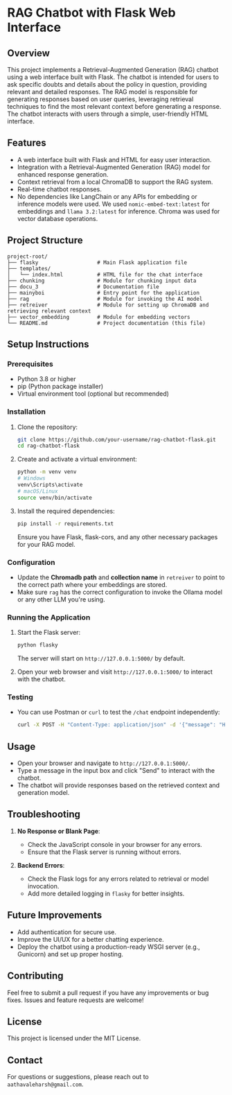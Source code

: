 # RAG Chatbot with Flask Web Interface

## Overview
This project implements a Retrieval-Augmented Generation (RAG) chatbot using a web interface built with Flask. The chatbot is intended for users to ask specific doubts and details about the policy in question, providing relevant and detailed responses. The RAG model is responsible for generating responses based on user queries, leveraging retrieval techniques to find the most relevant context before generating a response. The chatbot interacts with users through a simple, user-friendly HTML interface.

## Features
- A web interface built with Flask and HTML for easy user interaction.
- Integration with a Retrieval-Augmented Generation (RAG) model for enhanced response generation.
- Context retrieval from a local ChromaDB to support the RAG system.
- Real-time chatbot responses.
- No dependencies like LangChain or any APIs for embedding or inference models were used. We used `nomic-embed-text:latest` for embeddings and `llama 3.2:latest` for inference. Chroma was used for vector database operations.

## Project Structure
```
project-root/
├── flasky                   # Main Flask application file
├── templates/
│   └── index.html           # HTML file for the chat interface
├── chunking                 # Module for chunking input data
├── docu_3                   # Documentation file
├── mainyboi                 # Entry point for the application
├── rag                      # Module for invoking the AI model
├── retreiver                # Module for setting up ChromaDB and retrieving relevant context
├── vector_embedding         # Module for embedding vectors
└── README.md                # Project documentation (this file)
```

## Setup Instructions

### Prerequisites
- Python 3.8 or higher
- pip (Python package installer)
- Virtual environment tool (optional but recommended)

### Installation
1. Clone the repository:
   ```bash
   git clone https://github.com/your-username/rag-chatbot-flask.git
   cd rag-chatbot-flask
   ```

2. Create and activate a virtual environment:
   ```bash
   python -m venv venv
   # Windows
   venv\Scripts\activate
   # macOS/Linux
   source venv/bin/activate
   ```

3. Install the required dependencies:
   ```bash
   pip install -r requirements.txt
   ```
   Ensure you have Flask, flask-cors, and any other necessary packages for your RAG model.

### Configuration
- Update the **Chromadb path** and **collection name** in `retreiver` to point to the correct path where your embeddings are stored.
- Make sure `rag` has the correct configuration to invoke the Ollama model or any other LLM you're using.

### Running the Application
1. Start the Flask server:
   ```bash
   python flasky
   ```
   The server will start on `http://127.0.0.1:5000/` by default.

2. Open your web browser and visit `http://127.0.0.1:5000/` to interact with the chatbot.

### Testing
- You can use Postman or `curl` to test the `/chat` endpoint independently:
  ```bash
  curl -X POST -H "Content-Type: application/json" -d '{"message": "Hello"}' http://127.0.0.1:5000/chat
  ```

## Usage
- Open your browser and navigate to `http://127.0.0.1:5000/`.
- Type a message in the input box and click "Send" to interact with the chatbot.
- The chatbot will provide responses based on the retrieved context and generation model.

## Troubleshooting
1. **No Response or Blank Page**:
   - Check the JavaScript console in your browser for any errors.
   - Ensure that the Flask server is running without errors.

2. **Backend Errors**:
   - Check the Flask logs for any errors related to retrieval or model invocation.
   - Add more detailed logging in `flasky` for better insights.

## Future Improvements
- Add authentication for secure use.
- Improve the UI/UX for a better chatting experience.
- Deploy the chatbot using a production-ready WSGI server (e.g., Gunicorn) and set up proper hosting.

## Contributing
Feel free to submit a pull request if you have any improvements or bug fixes. Issues and feature requests are welcome!

## License
This project is licensed under the MIT License.

## Contact
For questions or suggestions, please reach out to `aathavaleharsh@gmail.com`.
